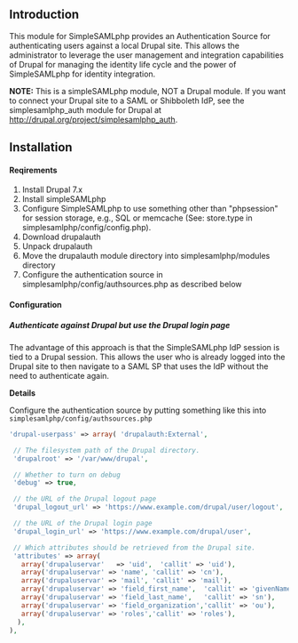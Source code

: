 ## Introduction

This module for SimpleSAMLphp provides an Authentication Source for authenticating users against a local Drupal site. This allows the administrator to leverage the user management and integration capabilities of Drupal for managing the identity life cycle and the power of SimpleSAMLphp for identity integration.

**NOTE:** This is a simpleSAMLphp module, NOT a Drupal module. If you want to connect your Drupal site to a SAML or Shibboleth IdP, see the simplesamlphp_auth module for Drupal at http://drupal.org/project/simplesamlphp_auth. 

## Installation

#### Reqirements
1. Install Drupal 7.x
2. Install simpleSAMLphp 
3. Configure SimpleSAMLphp to use something other than "phpsession" for session storage, e.g., SQL or memcache (See: store.type in simplesamlphp/config/config.php).
4. Download drupalauth
5. Unpack drupalauth
6. Move the drupalauth module directory into simplesamlphp/modules directory
7. Configure the authentication source in simplesamlphp/config/authsources.php as described below

#### Configuration
##### Authenticate against Drupal but use the Drupal login page

The advantage of this approach is that the SimpleSAMLphp IdP session is tied to a Drupal session. This allows the user who is already logged into the Drupal site to then navigate to a SAML SP that uses the IdP without the need to authenticate again.

**Details**

Configure the authentication source by putting something like this into `simplesamlphp/config/authsources.php`

```php
'drupal-userpass' => array( 'drupalauth:External',

 // The filesystem path of the Drupal directory.
 'drupalroot' => '/var/www/drupal',

 // Whether to turn on debug
 'debug' => true,

 // the URL of the Drupal logout page
 'drupal_logout_url' => 'https://www.example.com/drupal/user/logout',

 // the URL of the Drupal login page
 'drupal_login_url' => 'https://www.example.com/drupal/user',

 // Which attributes should be retrieved from the Drupal site.
 'attributes' => array(
   array('drupaluservar'   => 'uid',  'callit' => 'uid'),
   array('drupaluservar' => 'name', 'callit' => 'cn'),
   array('drupaluservar' => 'mail', 'callit' => 'mail'),
   array('drupaluservar' => 'field_first_name',  'callit' => 'givenName'),
   array('drupaluservar' => 'field_last_name',   'callit' => 'sn'),
   array('drupaluservar' => 'field_organization','callit' => 'ou'),
   array('drupaluservar' => 'roles','callit' => 'roles'),
  ),
),
```
